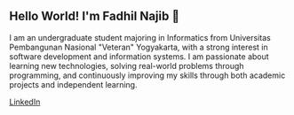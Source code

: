## Hello World! I'm Fadhil Najib 👋
I am an undergraduate student majoring in Informatics from Universitas Pembangunan Nasional "Veteran" Yogyakarta, with a strong interest in software development and information systems. I am passionate about learning new technologies, solving real-world problems through programming, and continuously improving my skills through both academic projects and independent learning.


<!--
**FadhilNajib/FadhilNajib** is a ✨ _special_ ✨ repository because its `README.md` (this file) appears on your GitHub profile.

Here are some ideas to get you started:

- 🔭 I’m currently working on ...
- 🌱 I’m currently learning ...
- 👯 I’m looking to collaborate on ...
- 🤔 I’m looking for help with ...
- 💬 Ask me about ...
- 📫 How to reach me: ...
- 😄 Pronouns: ...
- ⚡ Fun fact: ...
--> 

[LinkedIn](http://www.linkedin.com/in/fadhil-najib)
